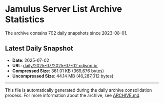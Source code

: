 # Jamulus Server List Archive Statistics

The archive contains 702 daily snapshots since 2023-08-01.

## Latest Daily Snapshot

- **Date**: 2025-07-02
- **URL**: [daily/2025-07/2025-07-02.ndjson.br](https://jamulus-archive.ap-south-1.linodeobjects.com/main/daily/2025-07/2025-07-02.ndjson.br)
- **Compressed Size**: 361.01 KB (369,676 bytes)
- **Uncompressed Size**: 44.14 MB (46,287,012 bytes)

---

This file is automatically generated during the daily archive consolidation process.
For more information about the archive, see [ARCHIVE.md](ARCHIVE.md).
